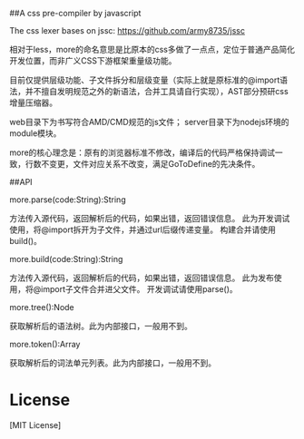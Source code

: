 ##A css pre-compiler by javascript

The css lexer bases on jssc: https://github.com/army8735/jssc

相对于less，more的命名意思是比原本的css多做了一点点，定位于普通产品简化开发位置，而非广义CSS下游框架重量级功能。

目前仅提供层级功能、子文件拆分和层级变量（实际上就是原标准的@import语法，并不擅自发明规范之外的新语法，合并工具请自行实现），AST部分预研css增量压缩器。

web目录下为书写符合AMD/CMD规范的js文件；
server目录下为nodejs环境的module模块。

more的核心理念是：原有的浏览器标准不修改，编译后的代码严格保持调试一致，行数不变更，文件对应关系不改变，满足GoToDefine的先决条件。

##API

more.parse(code:String):String

方法传入源代码，返回解析后的代码，如果出错，返回错误信息。
此为开发调试使用，将@import拆开为子文件，并通过url后缀传递变量。
构建合并请使用build()。

more.build(code:String):String

方法传入源代码，返回解析后的代码，如果出错，返回错误信息。
此为发布使用，将@import子文件合并进父文件。
开发调试请使用parse()。

more.tree():Node

获取解析后的语法树。此为内部接口，一般用不到。

more.token():Array<Token>

获取解析后的词法单元列表。此为内部接口，一般用不到。

# License

[MIT License]